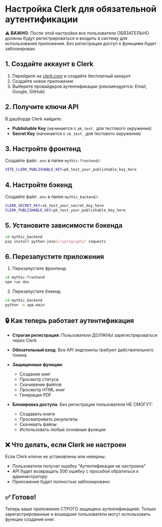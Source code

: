 # Настройка Clerk для обязательной аутентификации

⚠️ **ВАЖНО**: После этой настройки все пользователи ОБЯЗАТЕЛЬНО должны будут регистрироваться и входить в систему для использования приложения. Без регистрации доступ к функциям будет заблокирован.

## 1. Создайте аккаунт в Clerk

1. Перейдите на [clerk.com](https://clerk.com) и создайте бесплатный аккаунт
2. Создайте новое приложение
3. Выберите провайдеров аутентификации (рекомендуется: Email, Google, GitHub)

## 2. Получите ключи API

В дашборде Clerk найдите:
- **Publishable Key** (начинается с `pk_test_` для тестового окружения)
- **Secret Key** (начинается с `sk_test_` для тестового окружения)

## 3. Настройте фронтенд

Создайте файл `.env` в папке `mythic-frontend/`:

```bash
VITE_CLERK_PUBLISHABLE_KEY=pk_test_your_publishable_key_here
```

## 4. Настройте бэкенд

Создайте файл `.env` в папке `mythic_backend/`:

```bash
CLERK_SECRET_KEY=sk_test_your_secret_key_here
CLERK_PUBLISHABLE_KEY=pk_test_your_publishable_key_here
```

## 5. Установите зависимости бэкенда

```bash
cd mythic_backend
pip install python-jose[cryptography] requests
```

## 6. Перезапустите приложения

1. Перезапустите фронтенд:
```bash
cd mythic-frontend
npm run dev
```

2. Перезапустите бэкенд:
```bash
cd mythic_backend
python -m app.main
```

## 🔒 Как теперь работает аутентификация

- **Строгая регистрация**: Пользователи ДОЛЖНЫ зарегистрироваться через Clerk
- **Обязательный вход**: Все API эндпоинты требуют действительного токена
- **Защищенные функции**: 
  - Создание книг
  - Просмотр статуса
  - Скачивание файлов
  - Просмотр HTML книг
  - Генерация PDF

- **Блокировка доступа**: Без регистрации пользователи НЕ СМОГУТ:
  - Создавать книги
  - Просматривать результаты
  - Скачивать файлы
  - Использовать любые основные функции

## ❌ Что делать, если Clerk не настроен

Если Clerk ключи не установлены или неверны:
- Пользователи получат ошибку "Аутентификация не настроена"
- API будет возвращать 500 ошибку с просьбой обратиться к администратору
- Приложение будет полностью заблокировано

## ✅ Готово!

Теперь ваше приложение СТРОГО защищено аутентификацией. Только зарегистрированные и вошедшие пользователи могут использовать функции создания книг. 